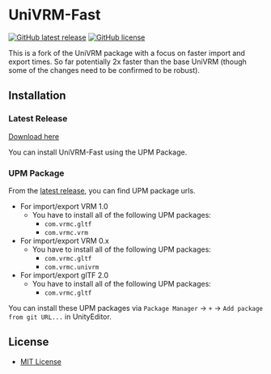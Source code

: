 # UniVRM-Fast

[![GitHub latest release](https://img.shields.io/github/v/release/vrm-c/UniVRM?color=green)](https://github.com/GeneTailor/UniVRM-Fast/releases/latest)
[![GitHub license](https://img.shields.io/github/license/vrm-c/UniVRM)](https://github.com/vrm-c/UniVRM/blob/master/LICENSE.txt)

This is a fork of the UniVRM package with a focus on faster import and export times.
So far potentially 2x faster than the base UniVRM (though some of the changes need to be confirmed to be robust).


## Installation

### Latest Release

[Download here](https://github.com/GeneTailor/UniVRM-Fast/releases/latest)


You can install UniVRM-Fast using the UPM Package.

### UPM Package

From the [latest release](https://github.com/GeneTailor/UniVRM-Fast/releases/latest), you can find UPM package urls.

- For import/export VRM 1.0
  - You have to install all of the following UPM packages:
    - `com.vrmc.gltf`
    - `com.vrmc.vrm`
- For import/export VRM 0.x
  - You have to install all of the following UPM packages:
    - `com.vrmc.gltf`
    - `com.vrmc.univrm`
- For import/export glTF 2.0
  - You have to install all of the following UPM packages:
    - `com.vrmc.gltf`

You can install these UPM packages via `Package Manager` -> `+` -> `Add package from git URL...` in UnityEditor.

## License

- [MIT License](./LICENSE.txt)
